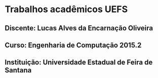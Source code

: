 # Trabalhos acadêmicos UEFS

## Discente: Lucas Alves da Encarnação Oliveira 

## Curso: Engenharia de Computação 2015.2

## Instituição: Universidade Estadual de Feira de Santana ##







